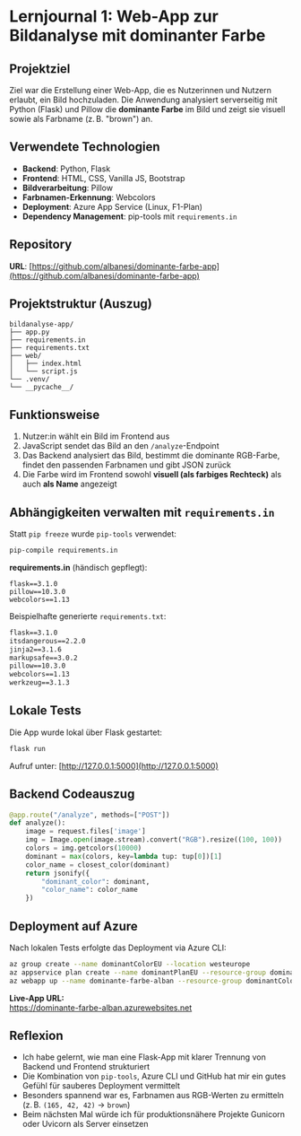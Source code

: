 # Lernjournal 1: Web-App zur Bildanalyse mit dominanter Farbe

## Projektziel
Ziel war die Erstellung einer Web-App, die es Nutzerinnen und Nutzern erlaubt, ein Bild hochzuladen. Die Anwendung analysiert serverseitig mit Python (Flask) und Pillow die **dominante Farbe** im Bild und zeigt sie visuell sowie als Farbname (z. B. "brown") an.

## Verwendete Technologien
- **Backend**: Python, Flask
- **Frontend**: HTML, CSS, Vanilla JS, Bootstrap
- **Bildverarbeitung**: Pillow
- **Farbnamen-Erkennung**: Webcolors
- **Deployment**: Azure App Service (Linux, F1-Plan)
- **Dependency Management**: pip-tools mit `requirements.in`

## Repository
**URL**: [https://github.com/albanesi/dominante-farbe-app](https://github.com/albanesi/dominante-farbe-app)

## Projektstruktur (Auszug)
```
bildanalyse-app/
├── app.py
├── requirements.in
├── requirements.txt
├── web/
│   ├── index.html
│   └── script.js
└── .venv/
└── __pycache__/
```

## Funktionsweise
1. Nutzer:in wählt ein Bild im Frontend aus
2. JavaScript sendet das Bild an den `/analyze`-Endpoint
3. Das Backend analysiert das Bild, bestimmt die dominante RGB-Farbe, findet den passenden Farbnamen und gibt JSON zurück
4. Die Farbe wird im Frontend sowohl **visuell (als farbiges Rechteck)** als auch **als Name** angezeigt

## Abhängigkeiten verwalten mit `requirements.in`
Statt `pip freeze` wurde `pip-tools` verwendet:

```bash
pip-compile requirements.in
```

**requirements.in** (händisch gepflegt):
```
flask==3.1.0
pillow==10.3.0
webcolors==1.13
```

Beispielhafte generierte `requirements.txt`:
```txt
flask==3.1.0
itsdangerous==2.2.0
jinja2==3.1.6
markupsafe==3.0.2
pillow==10.3.0
webcolors==1.13
werkzeug==3.1.3
```

## Lokale Tests
Die App wurde lokal über Flask gestartet:
```bash
flask run
```

Aufruf unter: [http://127.0.0.1:5000](http://127.0.0.1:5000)

## Backend Codeauszug
```python
@app.route("/analyze", methods=["POST"])
def analyze():
    image = request.files['image']
    img = Image.open(image.stream).convert("RGB").resize((100, 100))
    colors = img.getcolors(10000)
    dominant = max(colors, key=lambda tup: tup[0])[1]
    color_name = closest_color(dominant)
    return jsonify({
        "dominant_color": dominant,
        "color_name": color_name
    })
```

## Deployment auf Azure
Nach lokalen Tests erfolgte das Deployment via Azure CLI:
```bash
az group create --name dominantColorEU --location westeurope
az appservice plan create --name dominantPlanEU --resource-group dominantColorEU --sku F1 --is-linux
az webapp up --name dominante-farbe-alban --resource-group dominantColorEU --plan dominantPlanEU --location westeurope --runtime "PYTHON:3.12" --logs
```

**Live-App URL:**  
https://dominante-farbe-alban.azurewebsites.net

## Reflexion
- Ich habe gelernt, wie man eine Flask-App mit klarer Trennung von Backend und Frontend strukturiert
- Die Kombination von `pip-tools`, Azure CLI und GitHub hat mir ein gutes Gefühl für sauberes Deployment vermittelt
- Besonders spannend war es, Farbnamen aus RGB-Werten zu ermitteln (z. B. `(165, 42, 42)` → `brown`)
- Beim nächsten Mal würde ich für produktionsnähere Projekte Gunicorn oder Uvicorn als Server einsetzen